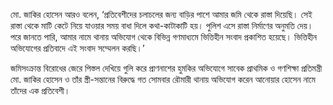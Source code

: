 মো. জাকির হোসেন আরও বলেন, ‘প্রতিবেশীদের চলাচলের জন্য বাড়ির পাশে আমার জমি থেকে রাস্তা দিয়েছি। সেই রাস্তা থেকে মাটি কেটে নিয়ে যাওয়ার সময় বাধা দিলে কথা-কাটাকাটি হয়। পুলিশ এসে রাস্তা নির্মাণের অনুমতি দেয়। পরে জানতে পারি, আমার নামে থানায় অভিযোগ থেকে বিভিন্ন গণমাধ্যমে ভিত্তিহীন সংবাদ প্রকাশিত হয়েছে। ভিত্তিহীন অভিযোগের প্রতিবাদে এই সংবাদ সম্মেলন করছি।’

জমিসংক্রান্ত বিরোধের জেরে পিস্তল দেখিয়ে গুলি করে প্রাণনাশের হুমকির অভিযোগে সাবেক প্রাথমিক ও গণশিক্ষা প্রতিমন্ত্রী মো. জাকির হোসেন ও তাঁর স্ত্রী-সন্তানের বিরুদ্ধে গত সোমবার রৌমারী থানায় অভিযোগ করেন আনোয়ার হোসেন নামে তাঁদের এক প্রতিবেশী।
